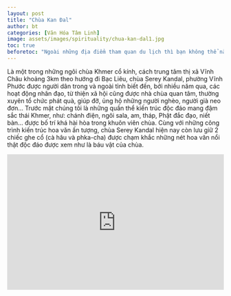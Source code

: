 ```yaml
---
layout: post
title: "Chùa Kan Đal"
author: bt
categories: [Văn Hóa Tâm Linh]
image: assets/images/spirituality/chua-kan-dal1.jpg
toc: true
beforetoc: "Ngoài những địa điểm tham quan du lịch thì bạn không thể nào bỏ qua các ngôi chùa, cổ miếu là nét văn hóa tâm linh đặc trưng của vùng đất Vĩnh Châu. Bạn sẽ được khám phá các kiến trúc tỉ mĩ, hiện đại, hoành tráng theo nhiều phong cách thiết kế khác nhau."
---
```


Là một trong những ngôi chùa Khmer cổ kính, cách trung tâm thị xã Vĩnh Châu khoảng 3km theo hướng đi Bạc Liêu, chùa Serey Kandal, phường Vĩnh Phước được người dân trong và ngoài tỉnh biết đến, bởi nhiều năm qua, các hoạt động nhân đạo, từ thiện xã hội cũng được nhà chùa quan tâm, thường xuyên tổ chức phát quà, giúp đỡ, ủng hộ những người nghèo, người già neo đơn… Trước mặt chúng tôi là những quần thể kiến trúc độc đáo mang đậm sắc thái Khmer, như: chánh điện, ngôi sala, am, tháp, Phật đắc đạo, niết bàn... được bố trí khá hài hòa trong khuôn viên chùa. Cùng với những công trình kiến trúc hoa văn ấn tượng, chùa Serey Kandal hiện nay còn lưu giữ 2 chiếc ghe cổ (cà hâu và phka-cha) được chạm khắc những nét hoa văn nổi thật độc đáo được xem như là báu vật của chùa.

<p><iframe style="width:100%;" height="315" src="https://www.youtube.com/embed/teprSOrXWGU" title="Chùa Seray Kandal - P. Vĩnh Phước - Tx Vĩnh Châu - Sóc Trăng" frameborder="0" allowfullscreen></iframe></p>
